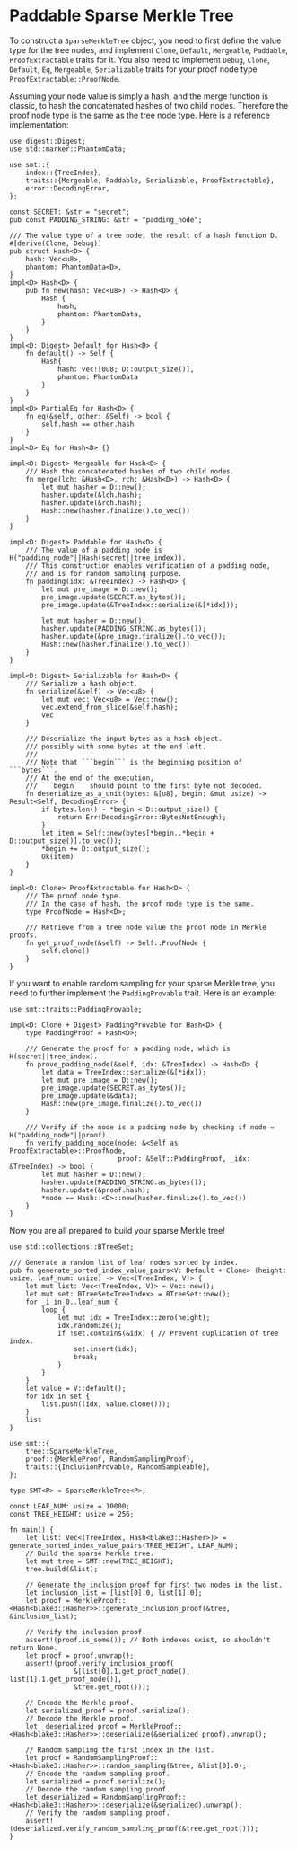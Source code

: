 # Paddable Sparse Merkle Tree

To construct a ```SparseMerkleTree``` object, 
you need to first define the value type for the tree nodes, 
and implement ```Clone```, ```Default```, ```Mergeable```, ```Paddable```, 
```ProofExtractable``` traits for it.
You also need to implement ```Debug```, ```Clone```,  ```Default```, ```Eq```,
```Mergeable```, ```Serializable``` traits for your proof node type 
```ProofExtractable::ProofNode```.

Assuming your node value is simply a hash, and the merge function is classic, to hash
the concatenated hashes of two child nodes. 
Therefore the proof node type is the same as the tree node type.
Here is a reference implementation:
```
use digest::Digest;
use std::marker::PhantomData;

use smt::{
    index::{TreeIndex},
    traits::{Mergeable, Paddable, Serializable, ProofExtractable},
    error::DecodingError,
};

const SECRET: &str = "secret";
pub const PADDING_STRING: &str = "padding_node";

/// The value type of a tree node, the result of a hash function D.
#[derive(Clone, Debug)]
pub struct Hash<D> {
    hash: Vec<u8>,
    phantom: PhantomData<D>,
}
impl<D> Hash<D> {
    pub fn new(hash: Vec<u8>) -> Hash<D> {
        Hash {
            hash,
            phantom: PhantomData,
        }
    }
}
impl<D: Digest> Default for Hash<D> {
    fn default() -> Self {
        Hash{
            hash: vec![0u8; D::output_size()],
            phantom: PhantomData
        }
    }
}
impl<D> PartialEq for Hash<D> {
    fn eq(&self, other: &Self) -> bool {
        self.hash == other.hash
    }
}
impl<D> Eq for Hash<D> {}

impl<D: Digest> Mergeable for Hash<D> {
    /// Hash the concatenated hashes of two child nodes.
    fn merge(lch: &Hash<D>, rch: &Hash<D>) -> Hash<D> {
        let mut hasher = D::new();
        hasher.update(&lch.hash);
        hasher.update(&rch.hash);
        Hash::new(hasher.finalize().to_vec())
    }
}

impl<D: Digest> Paddable for Hash<D> {
    /// The value of a padding node is H("padding_node"||Hash(secret||tree_index)).
    /// This construction enables verification of a padding node,
    /// and is for random sampling purpose.
    fn padding(idx: &TreeIndex) -> Hash<D> {
        let mut pre_image = D::new();
        pre_image.update(SECRET.as_bytes());
        pre_image.update(&TreeIndex::serialize(&[*idx]));

        let mut hasher = D::new();
        hasher.update(PADDING_STRING.as_bytes());
        hasher.update(&pre_image.finalize().to_vec());
        Hash::new(hasher.finalize().to_vec())
    }
}

impl<D: Digest> Serializable for Hash<D> {
    /// Serialize a hash object.
    fn serialize(&self) -> Vec<u8> {
        let mut vec: Vec<u8> = Vec::new();
        vec.extend_from_slice(&self.hash);
        vec
    }

    /// Deserialize the input bytes as a hash object.
    /// possibly with some bytes at the end left.
    ///
    /// Note that ```begin``` is the beginning position of ```bytes```.
    /// At the end of the execution,
    /// ```begin``` should point to the first byte not decoded.
    fn deserialize_as_a_unit(bytes: &[u8], begin: &mut usize) -> Result<Self, DecodingError> {
        if bytes.len() - *begin < D::output_size() {
            return Err(DecodingError::BytesNotEnough);
        }
        let item = Self::new(bytes[*begin..*begin + D::output_size()].to_vec());
        *begin += D::output_size();
        Ok(item)
    }
}

impl<D: Clone> ProofExtractable for Hash<D> {
    /// The proof node type.
    /// In the case of hash, the proof node type is the same.
    type ProofNode = Hash<D>;

    /// Retrieve from a tree node value the proof node in Merkle proofs.
    fn get_proof_node(&self) -> Self::ProofNode {
        self.clone()
    }
}
```
If you want to enable random sampling for your sparse Merkle tree, you need to further
implement the ```PaddingProvable``` trait. Here is an example:
```
use smt::traits::PaddingProvable;

impl<D: Clone + Digest> PaddingProvable for Hash<D> {
    type PaddingProof = Hash<D>;

    /// Generate the proof for a padding node, which is H(secret||tree_index).
    fn prove_padding_node(&self, idx: &TreeIndex) -> Hash<D> {
        let data = TreeIndex::serialize(&[*idx]);
        let mut pre_image = D::new();
        pre_image.update(SECRET.as_bytes());
        pre_image.update(&data);
        Hash::new(pre_image.finalize().to_vec())
    }

    /// Verify if the node is a padding node by checking if node = H("padding_node"||proof).
    fn verify_padding_node(node: &<Self as ProofExtractable>::ProofNode,
                           proof: &Self::PaddingProof, _idx: &TreeIndex) -> bool {
        let mut hasher = D::new();
        hasher.update(PADDING_STRING.as_bytes());
        hasher.update(&proof.hash);
        *node == Hash::<D>::new(hasher.finalize().to_vec())
    }
}
```

Now you are all prepared to build your sparse Merkle tree!
```
use std::collections::BTreeSet;

/// Generate a random list of leaf nodes sorted by index.
pub fn generate_sorted_index_value_pairs<V: Default + Clone> (height: usize, leaf_num: usize) -> Vec<(TreeIndex, V)> {
    let mut list: Vec<(TreeIndex, V)> = Vec::new();
    let mut set: BTreeSet<TreeIndex> = BTreeSet::new();
    for _i in 0..leaf_num {
        loop {
            let mut idx = TreeIndex::zero(height);
            idx.randomize();
            if !set.contains(&idx) { // Prevent duplication of tree index.
                set.insert(idx);
                break;
            }
        }
    }
    let value = V::default();
    for idx in set {
        list.push((idx, value.clone()));
    }
    list
}

use smt::{
    tree::SparseMerkleTree,
    proof::{MerkleProof, RandomSamplingProof},
    traits::{InclusionProvable, RandomSampleable},
};

type SMT<P> = SparseMerkleTree<P>;

const LEAF_NUM: usize = 10000;
const TREE_HEIGHT: usize = 256;

fn main() {
    let list: Vec<(TreeIndex, Hash<blake3::Hasher>)> = generate_sorted_index_value_pairs(TREE_HEIGHT, LEAF_NUM);
    // Build the sparse Merkle tree.
    let mut tree = SMT::new(TREE_HEIGHT);
    tree.build(&list);

    // Generate the inclusion proof for first two nodes in the list.
    let inclusion_list = [list[0].0, list[1].0];
    let proof = MerkleProof::<Hash<blake3::Hasher>>::generate_inclusion_proof(&tree, &inclusion_list);

    // Verify the inclusion proof.
    assert!(proof.is_some()); // Both indexes exist, so shouldn't return None.
    let proof = proof.unwrap();
    assert!(proof.verify_inclusion_proof(
                &[list[0].1.get_proof_node(), list[1].1.get_proof_node()],
                &tree.get_root()));

    // Encode the Merkle proof.
    let serialized_proof = proof.serialize();
    // Decode the Merkle proof.
    let _deserialized_proof = MerkleProof::<Hash<blake3::Hasher>>::deserialize(&serialized_proof).unwrap();

    // Random sampling the first index in the list.
    let proof = RandomSamplingProof::<Hash<blake3::Hasher>>::random_sampling(&tree, &list[0].0);
    // Encode the random sampling proof.
    let serialized = proof.serialize();
    // Decode the random sampling proof.
    let deserialized = RandomSamplingProof::<Hash<blake3::Hasher>>::deserialize(&serialized).unwrap();
    // Verify the random sampling proof.
    assert!(deserialized.verify_random_sampling_proof(&tree.get_root()));
}
```
